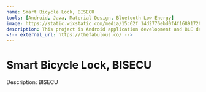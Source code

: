 ```yaml
---
name: Smart Bicycle Lock, BISECU
tools: [Android, Java, Material Design, Bluetooth Low Energy]
image: https://static.wixstatic.com/media/15c62f_14d2776ebd0f4f168917264de631ee06~mv2.png/v1/fill/w_489,h_367,al_c,q_85,usm_0.66_1.00_0.01/15c62f_14d2776ebd0f4f168917264de631ee06~mv2.webp
description: This project is Android application development and BLE data analytics for smart bicycle lock, BISECU.
<!-- external_url: https://thefabulous.co/ -->
---
```


# Smart Bicycle Lock, BISECU

Description: BISECU